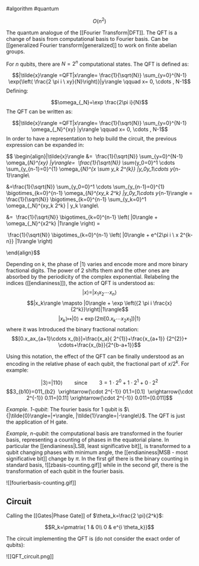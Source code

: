 #algorithm #quantum 

$$O(n^2)$$

The quantum analogue of the [[Fourier Transform|DFT]].
The QFT is a change of basis from computational basis to Fourier basis. Can be [[generalized Fourier transform|generalized]] to work on finite abelian groups. 

For $n$ qubits, there are $N=2^n$ computational states. The QFT is defined as:

$$|\tilde{x}\rangle =QFT|x\rangle= \frac{1}{\sqrt{N}} \sum_{y=0}^{N-1} \exp{\left( \frac{2 \pi i \ xy}{N}\right)}|y\rangle \qquad x= 0, \cdots , N-1$$
Defining:

$$\omega_{_N}=\exp \frac{2\pi i}{N}$$
The QFT can be written as:

$$|\tilde{x}\rangle =QFT|x\rangle= \frac{1}{\sqrt{N}} \sum_{y=0}^{N-1} \omega_{_N}^{xy} |y\rangle \qquad x= 0, \cdots , N-1$$
In order to have a representation to help build the circuit, the previous expression can be expanded in:

$$ \begin{align}|\tilde{x}\rangle &=  \frac{1}{\sqrt{N}} \sum_{y=0}^{N-1} \omega_{_N}^{xy} |y\rangle=  \frac{1}{\sqrt{N}} \sum_{y_0=0}^1 \cdots \sum_{y_{n-1}=0}^{1} \omega_{_N}^{x \sum y_k 2^{k}} |y_0y_1\cdots y_{n-1}\rangle\\

&=\frac{1}{\sqrt{N}} \sum_{y_0=0}^1 \cdots \sum_{y_{n-1}=0}^{1} \bigotimes_{k=0}^{n-1} \omega_{_N}^{xy_k 2^k} |y_0y_1\cdots y_{n-1}\rangle = \frac{1}{\sqrt{N}} \bigotimes_{k=0}^{n-1} \sum_{y_k=0}^1 \omega_{_N}^{xy_k 2^k} | y_k \rangle\\

&=  \frac{1}{\sqrt{N}} \bigotimes_{k=0}^{n-1} \left( |0\rangle + \omega_{_N}^{x2^k} |1\rangle \right) =

 \frac{1}{\sqrt{N}} \bigotimes_{k=0}^{n-1} \left( |0\rangle + e^{2\pi i \ x 2^{k-n}} |1\rangle \right)

\end{align}$$

Depending on $k$, the phase of $|1\rangle$ varies and encode more and more binary fractional digits. The power of 2 shifts them and the other ones are absorbed by the periodicity of the complex exponential. 
Relabeling the indices ([[endianiness]]), the action of QFT is understood as:
$$|x\rangle=|x_1x_2\cdots x_n \rangle$$
$$|x_k\rangle \mapsto |0\rangle + \exp \left({2 \pi i \frac{x}{2^k}}\right)|1\rangle$$
$$|x_k\rangle \mapsto |0\rangle +\exp\left(2\pi i [0.x_k \cdots x_2x_1]\right) |1\rangle$$
where it was Introduced the binary fractional notation:
	$$[0.x_ax_{a+1}\cdots x_{b}]=\frac{x_a}{ 2^{1}}+\frac{x_{a+1}} {2^{2}}+ \cdots+\frac{x_{b}}{2^{b-a+1}}$$

Using this notation, the effect of the QFT can be finally understood as an encoding in the relative phase of each qubit, the fractional part of $x/2^k$. 
For example:

  

$$|3\rangle=|110\rangle \qquad \text{since} \qquad 3=1\cdot2^0+1\cdot2^1+0\cdot2^2$$
$$3_{b10}=011_{b2}  \xrightarrow{\cdot 2^{-1}} 01.1=[0.1]  \xrightarrow{\cdot 2^{-1}} 0.11=[0.11] \xrightarrow{\cdot 2^{-1}} 0.011=[0.011]$$

*Example. 1-qubit*:
	The fourier basis for 1 qubit is $\{|\tilde{0}\rangle=|+\rangle, |\tilde{1}\rangle=|-\rangle\}$. The QFT is just the application of H gate.

*Example, n-qubit*:
	the computational basis are transformed in the fourier basis, representing a counting of phases in the equatorial plane. In particular the [[endianiness|LSB, least significative bit]],  is transformed to a qubit changing phases with minimum angle, the [[endianiness|MSB - most significative bit]] change by $\pi$. 
	In the first gif there is the binary counting in standard basis,
![[zbasis-counting.gif]]
while in the second gif, there is the transformation of each qubit in the fourier basis.

![[fourierbasis-counting.gif]]

## Circuit

Calling the [[Gates|Phase Gate]] of $\theta_k=\frac{2 \pi}{2^k}$:

$$R_k=\pmatrix{ 1 & 0\\
				0 & e^{i \theta_k}}$$

The circuit implementing the QFT is (do not consider the exact order of qubits):

![[QFT_circuit.png]]